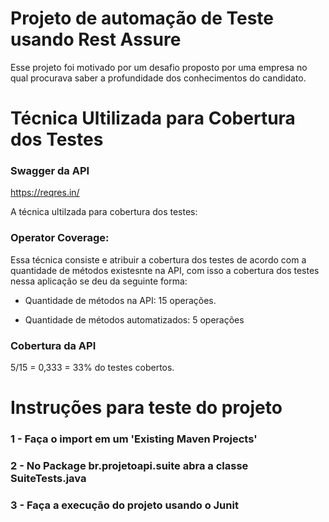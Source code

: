 # Projeto de automação de Teste usando Rest Assure
  Esse projeto foi motivado por um desafio proposto por uma empresa no qual procurava saber a profundidade dos conhecimentos do candidato.
  
# Técnica Ultilizada para Cobertura dos Testes
### Swagger da API
https://reqres.in/

A técnica ultilzada para cobertura dos testes:

### Operator Coverage:
  Essa técnica consiste e atribuir a cobertura dos testes de acordo com a quantidade de métodos existesnte na API, com isso a cobertura dos testes nessa aplicação se deu da seguinte forma:
  
+ Quantidade de métodos na API: 15 operações.

+ Quantidade de métodos automatizados: 5 operações

### Cobertura da API
5/15 = 0,333 = 33% do testes cobertos.



# Instruções para teste do projeto

### 1 - Faça o import em um 'Existing Maven Projects'

### 2 - No Package br.projetoapi.suite abra a classe SuiteTests.java

### 3 - Faça a execução do projeto usando o Junit 

